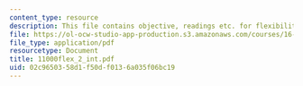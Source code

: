 ```yaml
---
content_type: resource
description: This file contains objective, readings etc. for flexibility.
file: https://ol-ocw-studio-app-production.s3.amazonaws.com/courses/16-892j-space-system-architecture-and-design-fall-2004/02c9650358d1f50df0136a035f06bc19_11000flex_2_int.pdf
file_type: application/pdf
resourcetype: Document
title: 11000flex_2_int.pdf
uid: 02c96503-58d1-f50d-f013-6a035f06bc19
---
```

